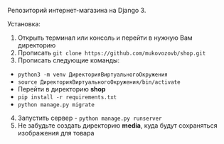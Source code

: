 Репозиторий интернет-магазина на Django 3.

Установка:

1. Открыть терминал или консоль и перейти в нужную Вам директорию
2. Прописать `git clone https://github.com/mukovozovb/shop.git`
3. Прописать следующие команды:
- `python3 -m venv ДиректорияВиртуальногоОкружения`
- `source ДиректорияВиртуальногоОкружения/bin/activate`
-  Перейти в директорию **shop**
- `pip install -r requirements.txt`
- `python manage.py migrate`
4. Запустить сервер - `python manage.py runserver`
5. Не забудьте создать директорию **media**, куда будут сохраняться изображения для товара
